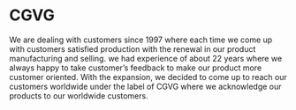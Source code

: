 # CGVG
We are dealing with customers since 1997 where each time we come up with customers satisfied production with the renewal in our product manufacturing and selling. we had experience of about 22 years where we always happy to take customer’s feedback to make our product more customer oriented. With the expansion, we decided to come up to reach our customers worldwide under the label of CGVG where we acknowledge our products to our worldwide customers.
